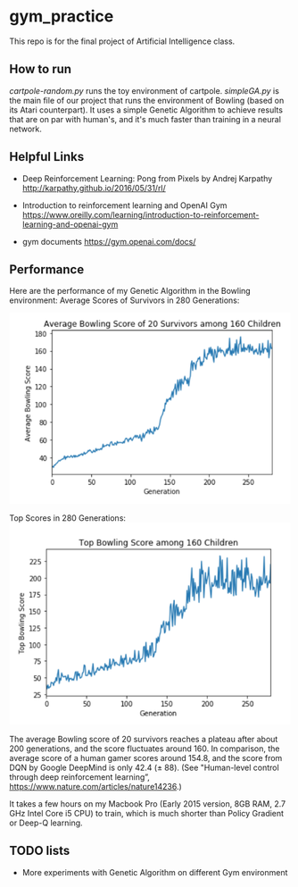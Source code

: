 # gym_practice

This repo is for the final project of Artificial Intelligence class.

## How to run

*cartpole-random.py* runs the toy environment of cartpole. *simpleGA.py* is the main file of our project that runs the environment of Bowling (based on its Atari counterpart). It uses a simple Genetic Algorithm to achieve results that are on par with human's, and it's much faster than training in a neural network.

## Helpful Links
* Deep Reinforcement Learning: Pong from Pixels by Andrej Karpathy  http://karpathy.github.io/2016/05/31/rl/

* Introduction to reinforcement learning and OpenAI Gym    https://www.oreilly.com/learning/introduction-to-reinforcement-learning-and-openai-gym

* gym documents  https://gym.openai.com/docs/
## Performance
Here are the performance of my Genetic Algorithm in the Bowling environment:
Average Scores of Survivors in 280 Generations:

![Image of Average Scores of Survivors in 280 Generations](performance2.png)

Top Scores in 280 Generations:
![Image of Top Scores of Survivors in 280 Generations](performance1.png)

The average Bowling score of 20 survivors reaches a plateau after about 200 generations, and the score fluctuates around 160. In comparison, the average score of a human gamer scores around 154.8, and the score from DQN by Google DeepMind is only 42.4 (± 88). (See "Human-level control through deep reinforcement learning”, https://www.nature.com/articles/nature14236.)

It takes a few hours on my Macbook Pro (Early 2015 version, 8GB RAM, 2.7 GHz Intel Core i5 CPU) to train, which is much shorter than Policy Gradient or Deep-Q learning.

## TODO lists
* More experiments with Genetic Algorithm on different Gym environment
